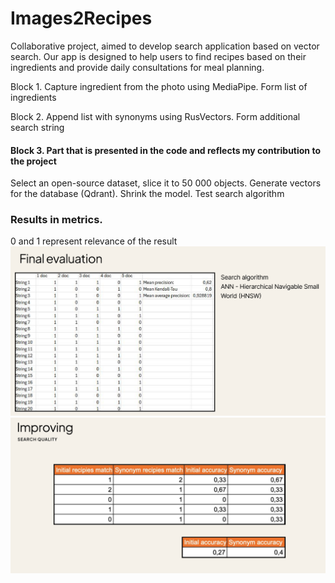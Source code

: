 # Images2Recipes
Collaborative project, aimed to develop search application based on vector search. Our app is designed to help users to find recipes based on their ingredients and provide daily consultations for meal planning.

Block 1. Capture ingredient from the photo using MediaPipe. Form list of ingredients 

Block 2. Append list with synonyms using RusVectors. Form additional search string

#### Block 3. Part that is presented in the code and reflects my contribution to the project
Select an open-source dataset, slice it to 50 000 objects. Generate vectors for the database (Qdrant). Shrink the model. Test search algorithm

### Results in metrics.
0 and 1 represent relevance of the result
![](images/improvements_2.PNG)
![](images/improvements_1.PNG)
